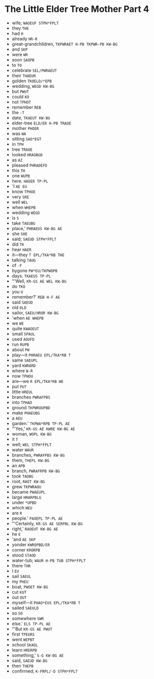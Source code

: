 # The Little Elder Tree Mother Part 4

* wife; `WAOEUF STPH*FPLT`
* they `THE`
* had `H`
* already `HR-R`
* great-grandchildren, `TKPWRAET H-PB TKPWR-PB KW-BG`
* and `SKP`
* were `WR`
* soon `SAOPB`
* to `TO`
* celebrate `SEL/PWRAEUT`
* their `THAEUR`
* golden `TKOELD/*EPB`
* wedding, `WEGD KW-BG`
* but `PWUT`
* could `KO`
* not `TPHOT`
* remember `REB`
* the `-T`
* date, `TKAEUT KW-BG`
* elder-tree `ELD/ER H-PB TRAOE`
* mother `PHOER`
* was `WA`
* sitting `SAO*EGT`
* in `TPH`
* tree `TRAOE`
* looked `HRAOBGD`
* as `AZ`
* pleased `PHRAOEFD`
* this `TH`
* one `WUPB`
* here. `HAOER TP-PL`
* 'I `AE EU`
* know `TPHOE`
* very `SRE`
* well `WEL`
* when `WHEPB`
* wedding `WEGD`
* is `S`
* take `TAEUBG`
* place,' `PHRAEUS KW-BG AE`
* she `SHE`
* said; `SAEUD STPH*FPLT`
* did `TK`
* hear `HAER`
* it—they `T EPL/TKA*RB THE`
* talking `TAUG`
* of `-F`
* bygone `PW*EU/TKPWOPB`
* days. `TKAEUS TP-PL`
* "'Well, `KR-GS AE WEL KW-BG`
* do `TKO`
* you `U`
* remember?' `REB H-F AE`
* said `SAEUD`
* old `OLD`
* sailor, `SAEU/HROR KW-BG`
* 'when `AE WHEPB`
* we `WE`
* quite `KWAOEUT`
* small `SPAUL`
* used `AOUFD`
* run `RUPB`
* about `PW`
* play—it `PHRAEU EPL/TKA*RB T`
* same `SAEUPL`
* yard `KWRARD`
* where `W-R`
* now `TPHOU`
* are—we `R EPL/TKA*RB WE`
* put `PUT`
* little `HREUL`
* branches `PWRAFPBS`
* into `TPHAO`
* ground `TKPWROUPBD`
* make `PHAEUBG`
* a `AEU`
* garden.' `TKPWA*RPB TP-PL AE`
* "'Yes,' `KR-GS AE KWRE KW-BG AE`
* woman, `WOPL KW-BG`
* it `T`
* well; `WEL STPH*FPLT`
* water `WAUR`
* branches, `PWRAFPBS KW-BG`
* them, `THEPL KW-BG`
* an `APB`
* branch, `PWRAFRPB KW-BG`
* took `TAOBG`
* root, `RAOT KW-BG`
* grew `TKPWRAOU`
* became `PWAEUPL`
* large `HRARPBLG`
* under `*UPBD`
* which `WEU`
* are `R`
* people.' `PAOEPL TP-PL AE`
* "'Certainly, `KR-GS AE SERPBL KW-BG`
* right,' `RAOEUT KW-BG AE`
* he `E`
* 'and `AE SKP`
* yonder `KWROPBD/ER`
* corner `KRORPB`
* stood `STAOD`
* water-tub; `WAUR H-PB TUB STPH*FPLT`
* there `THR`
* I `EU`
* sail `SAEUL`
* my `PHEU`
* boat, `PWOET KW-BG`
* cut `KUT`
* out `OUT`
* myself—it `PHAO*EUS EPL/TKA*RB T`
* sailed `SAEULD`
* so `SO`
* somewhere `SWR`
* else.' `ELS TP-PL AE`
* "'But `KR-GS AE PWUT`
* first `TPEURS`
* went `WEPBT`
* school `SKAOL`
* learn `HRERPB`
* something,' `S-G KW-BG AE`
* said, `SAEUD KW-BG`
* then `THEPB`
* confirmed; `K-FRPL/-D STPH*FPLT`
